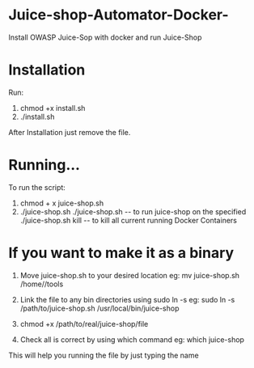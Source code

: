# Juice-shop-Automator-Docker-
Install OWASP Juice-Sop with docker and run Juice-Shop

# Installation
Run:
1. chmod +x install.sh
2. ./install.sh

After Installation just remove the file.

# Running...
To run the script:
1. chmod + x juice-shop.sh
2. ./juice-shop.sh <options>
    ./juice-shop.sh <PORT> -- to run juice-shop on the specified <PORt>
    ./juice-shop.sh kill   -- to kill all current running Docker Containers
  
# If you want to make it as a binary
1. Move juice-shop.sh to your desired location
    eg: mv juice-shop.sh /home/<username>/tools
  
2. Link the file to any bin directories using sudo ln -s
    eg: sudo ln -s /path/to/juice-shop.sh /usr/local/bin/juice-shop
  
3. chmod +x /path/to/real/juice-shop/file
  
4. Check all is correct by using which command 
    eg: which juice-shop
    
This will help you running the file by just typing the name
